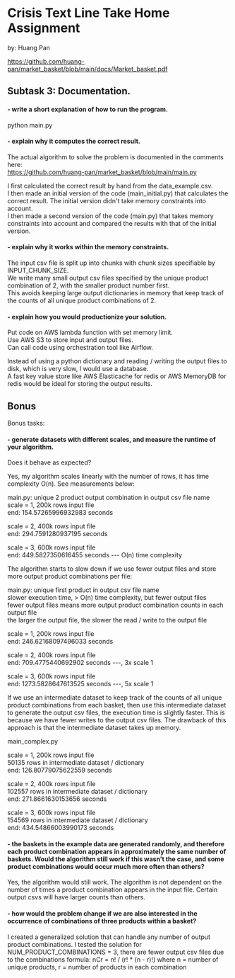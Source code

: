 # Crisis Text Line Take Home Assignment
by: Huang Pan

https://github.com/huang-pan/market_basket/blob/main/docs/Market_basket.pdf

## Subtask 3: Documentation.

#### - write a short explanation of how to run the program.

python main.py

#### - explain why it computes the correct result.

The actual algorithm to solve the problem is documented in the comments here: \
https://github.com/huang-pan/market_basket/blob/main/main.py 

I first calculated the correct result by hand from the data_example.csv.\
I then made an initial version of the code (main_initial.py) that calculates the correct result. The initial version didn't take memory constraints into account.\
I then made a second version of the code (main.py) that takes memory constraints into account and compared the results with that of the initial version.

#### - explain why it works within the memory constraints.

The input csv file is split up into chunks with chunk sizes specifiable by INPUT_CHUNK_SIZE.\
We write many small output csv files specified by the unique product combination of 2, with the smaller product number first.\
   This avoids keeping large output dictionaries in memory that keep track of the counts of all unique product combinations of 2.

#### - explain how you would productionize your solution.

Put code on AWS lambda function with set memory limit.\
Use AWS S3 to store input and output files.\
Can call code using orchestration tool like Airflow.

Instead of using a python dictionary and reading / writing the output files to disk, which is very slow, I would use a database.\
   A fast key value store like AWS Elasticache for redis or AWS MemoryDB for redis would be ideal for storing the output results.

## Bonus

Bonus tasks:

#### - generate datasets with different scales, and measure the runtime of your algorithm.
Does it behave as expected?

Yes, my algorithm scales linearly with the number of rows, it has time complexity O(n). See measurements below:

main.py: unique 2 product output combination in output csv file name\
scale = 1, 200k rows input file\
end: 154.57265996932983 seconds

scale = 2, 400k rows input file\
end: 294.7591280937195 seconds

scale = 3, 600k rows input file\
end: 449.5827350616455 seconds --- O(n) time complexity


The algorithm starts to slow down if we use fewer output files and store more output product combinations per file:

main.py: unique first product in output csv file name\
         slower execution time, > O(n) time complexity, but fewer output files\
         fewer output files means more output product combination counts in each output file\
         the larger the output file, the slower the read / write to the output file

scale = 1, 200k rows input file\
end: 246.62168097496033 seconds

scale = 2, 400k rows input file\
end: 709.4775440692902 seconds ---, 3x scale 1

scale = 3, 600k rows input file\
end: 1273.5828647613525 seconds ---, 5x scale 1


If we use an intermediate dataset to keep track of the counts of all unique product combinations from each basket,
then use this intermediate dataset to generate the output csv files, the execution time is slightly faster.
This is because we have fewer writes to the output csv files. The drawback of this approach is that the intermediate
dataset takes up memory.

main_complex.py

scale = 1, 200k rows input file\
50135 rows in intermediate dataset / dictionary\
end: 126.80779075622559 seconds

scale = 2, 400k rows input file\
102557 rows in intermediate dataset / dictionary\
end: 271.8661630153656 seconds

scale = 3, 600k rows input file\
154569 rows in intermediate dataset / dictionary\
end: 434.54866003990173 seconds


#### - the baskets in the example data are generated randomly, and therefore each product combination appears in approximately the same number of baskets. Would the algorithm still work if this wasn’t the case, and some product combinations would occur much more often than others?

Yes, the algorithm would still work. The algorithm is not dependent on the number of times a product combination appears in the input file. Certain output csvs will have larger counts than others.

#### - how would the problem change if we are also interested in the occurrence of combinations of three products within a basket?

I created a generalized solution that can handle any number of output product combinations.
I tested the solution for NUM_PRODUCT_COMBINATIONS = 3, there are fewer output csv files due to the combinations formula:
nCr = n! / (r! * (n - r)!)
where n = number of unique products, r = number of products in each combination
